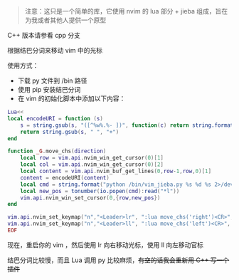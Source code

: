 > 注意：这只是一个简单的库，它使用 nvim 的 lua 部分 + jieba 组成，旨在为我或者其他人提供一个原型

C++ 版本请参看 cpp 分支

根据结巴分词来移动 vim 中的光标

使用方式：

- 下载 py 文件到 /bin 路径
- 使用 pip 安装结巴分词
- 在 vim 的初始化脚本中添加以下内容：

```lua
Lua<<
local encodeURI = function (s)
    s = string.gsub(s, "([^%w%.%- ])", function(c) return string.format("%%%02X", string.byte(c)) end)
    return string.gsub(s, " ", "+")
end

function _G.move_chs(direction)
    local row = vim.api.nvim_win_get_cursor(0)[1]
    local col = vim.api.nvim_win_get_cursor(0)[2]
    local content = vim.api.nvim_buf_get_lines(0,row-1,row,0)[1]
    content = encodeURI(content)
    local cmd = string.format("python /bin/vim_jieba.py %s %d %s 2>/dev/null",content, col, direction)
    local new_pos = tonumber(io.popen(cmd):read("*l"))
    vim.api.nvim_win_set_cursor(0,{row,new_pos})
end

vim.api.nvim_set_keymap("n","<Leader>lr", ":lua move_chs('right')<CR>", {})
vim.api.nvim_set_keymap("n","<Leader>ll", ":lua move_chs('left')<CR>", {})
EOF
```

现在，重启你的 vim ，然后使用 <Leader>lr 向右移动光标，使用 <Leader>ll 向左移动官标

结巴分词比较慢，而且 Lua 调用 py 比较麻烦，<s>有空的话我会重新用 C++ 写一个插件</s>

